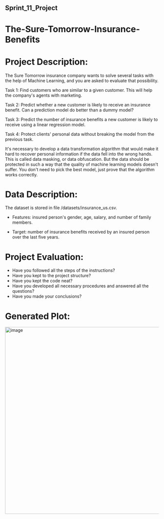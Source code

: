 ## Sprint_11_Project

# The-Sure-Tomorrow-Insurance-Benefits

# Project Description: 

The Sure Tomorrow insurance company wants to solve several tasks with the help of Machine Learning, and you are asked to evaluate that possibility.

Task 1: Find customers who are similar to a given customer. This will help the company's agents with marketing.

Task 2: Predict whether a new customer is likely to receive an insurance benefit. Can a prediction model do better than a dummy model?

Task 3: Predict the number of insurance benefits a new customer is likely to receive using a linear regression model.

Task 4: Protect clients' personal data without breaking the model from the previous task.

It's necessary to develop a data transformation algorithm that would make it hard to recover personal information if the data fell into the wrong hands. This is called data masking, or data obfuscation. But the data should be protected in such a way that the quality of machine learning models doesn't suffer. You don't need to pick the best model, just prove that the algorithm works correctly.

# Data Description: 

The dataset is stored in file /datasets/insurance_us.csv. 

- Features: insured person's gender, age, salary, and number of family members.
  
- Target: number of insurance benefits received by an insured person over the last five years.

# Project Evaluation: 

- Have you followed all the steps of the instructions?
- Have you kept to the project structure?
- Have you kept the code neat?
- Have you developed all necessary procedures and answered all the questions?
- Have you made your conclusions?

# Generated Plot: 
<img width="612" alt="image" src="https://github.com/nhayenquynh/The-Sure-Tomorrow-Insurance-Benefits/assets/125513684/c50608c8-75c2-4d83-ba5c-be307e0cf150">

